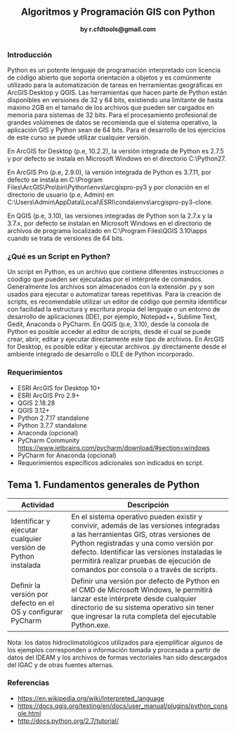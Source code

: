 <div align="center">
  <br>
  <h2>Algoritmos y Programación GIS con Python</h2>
  <strong>by r.cfdtools@gmail.com</strong>
  <br><br>
</div>

### Introducción

Python es un potente lenguaje de programación interpretado con licencia de código abierto que soporta orientación a objetos y es comúnmente utilizado para la automatización de tareas en herramientas geográficas en ArcGIS Desktop y QGIS. Las herramientas que hacen parte de Python están disponibles en versiones de 32 y 64 bits, existiendo una limitante de hasta máximo 2GB en el tamaño de los archivos que pueden ser cargados en memoria para sistemas de 32 bits. Para el procesamiento profesional de grandes volúmenes de datos se recomienda que el sistema operativo, la aplicación GIS y Python sean de 64 bits. Para el desarrollo de los ejercicios de este curso se puede utilizar cualquier versión.

En ArcGIS for Desktop (p.e, 10.2.2), la versión integrada de Python es 2.7.5 y por defecto se instala en Microsoft Windows en el directorio C:\Python27.

En ArcGIS Pro (p.e, 2.9.0), la versión integrada de Python es 3.7.11, por defecto se instala en C:\Program Files\ArcGIS\Pro\bin\Python\envs\arcgispro-py3 y por clonación en el directorio de usuario (p.e, Admin) en C:\Users\Admin\AppData\Local\ESRI\conda\envs\arcgispro-py3-clone.

En QGIS (p.e, 3.10), las versiones integradas de Python son la 2.7.x y la 3.7.x, por defecto se instalan en Microsoft Windows en el directorio de archivos de programa localizado en C:\Program Files\QGIS 3.10\apps cuando se trata de versiones de 64 bits.

### ¿Qué es un Script en Python?

Un script en Python, es un archivo que contiene diferentes instrucciones o cóodigo que pueden ser ejecutadas por el intérprete de comandos. Generalmente los archivos son almacenados con la extensión .py y son usados para ejecutar o automatizar tareas repetitivas. Para la creación de scripts, es recomendable utilizar un editor de código que permita identificar con facilidad la estructura y escritura propia del lenguaje o un entorno de desarrollo de aplicaciones (IDE), por ejemplo, Notepad++, Sublime Text, Gedit, Anaconda o PyCharm. En QGIS (p.e, 3.10), desde la consola de Python es posible acceder al editor de scripts, desde el cual se puede crear, abrir, editar y ejecutar directamente este tipo de archivos. En ArcGIS for Desktop, es posible editar y ejecutar archivos .py directamente desde el ambiente integrado de desarrollo o IDLE de Python incorporado.


### Requerimientos

* ESRI ArcGIS for Desktop 10+
* ESRI ArcGIS Pro 2.9+
* QGIS 2.18.28
* QGIS 3.12+
* Python 2.7.17 standalone
* Python 3.7.7 standalone
* Anaconda (opcional)
* PyCharm Community https://www.jetbrains.com/pycharm/download/#section=windows
* PyCharm for Anaconda (opcional)
* Requerimientos específicos adicionales son indicados en script.

## Tema 1. Fundamentos generales de Python
Actividad | Descripción
--- | ---
| Identificar y ejecutar cualquier versión de Python instalada | En el sistema operativo pueden existir y convivir, además de las versiones integradas a las herramientas GIS, otras versiones de Python registradas y una como versión por defecto. Identificar las versiones instaladas le permitirá realizar pruebas de ejecución de comandos por consola o a través de scripts.
| Definir la versión por defecto en el OS y configurar PyCharm | Definir una versión por defecto de Python en el CMD de Microsoft Windows, le permitirá lanzar este intérprete desde cualquier directorio de su sistema operativo sin tener que ingresar la ruta completa del ejecutable Python.exe.



Nota: los datos hidroclimatológicos utilizados para ejemplificar algunos de los ejemplos corresponden a información tomada y procesada a partir de datos del IDEAM  y los archivos de formas vectoriales han sido descargados del IGAC y de otras fuentes alternas.

### Referencias
* https://en.wikipedia.org/wiki/Interpreted_language
* https://docs.qgis.org/testing/en/docs/user_manual/plugins/python_console.html
* http://docs.python.org/2.7/tutorial/
